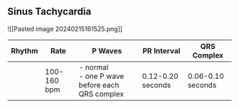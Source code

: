 ## Sinus Tachycardia
![[Pasted image 20240215161525.png]]

| Rhythm | Rate | P Waves | PR Interval | QRS Complex |
| ------ | ---- | ------- | ----------- | ----------- |
|        | 100-160 bpm     | - normal <br>- one P wave before each QRS complex        | 0.12-0.20 seconds            | 0.06-0.10 seconds            |
## 